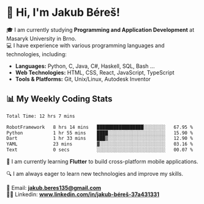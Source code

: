# 👋 Hi, I'm Jakub Béreš!

🎓 I am currently studying **Programming and Application Development** at Masaryk University in Brno.  
💻 I have experience with various programming languages and technologies, including:  
   - **Languages:** Python, C, Java, C#, Haskell, SQL, Bash ...  
   - **Web Technologies:** HTML, CSS, React, JavaScript, TypeScript  
   - **Tools & Platforms:** Git, Unix/Linux, Autodesk Inventor

## 📊 My Weekly Coding Stats
<!--START_SECTION:waka-->

```txt
Total Time: 12 hrs 7 mins

RobotFramework   8 hrs 14 mins   █████████████████░░░░░░░░   67.95 %
Python           1 hr 55 mins    ████░░░░░░░░░░░░░░░░░░░░░   15.90 %
Dart             1 hr 33 mins    ███▒░░░░░░░░░░░░░░░░░░░░░   12.90 %
YAML             23 mins         ▓░░░░░░░░░░░░░░░░░░░░░░░░   03.16 %
Text             0 secs          ░░░░░░░░░░░░░░░░░░░░░░░░░   00.07 %
```

<!--END_SECTION:waka-->

🚀 I am currently learning **Flutter** to build cross-platform mobile applications.  

🔍 I am always eager to learn new technologies and improve my skills.  

📩 Email:        **jakub.beres135@gmail.com**  
🧑‍💻 Linkedin:     **www.linkedin.com/in/jakub-béreš-37a431331**


